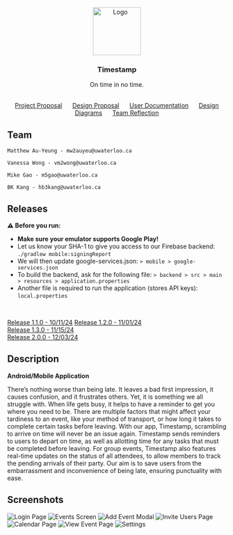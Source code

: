 <div align="center" id="readme-top">
    <br /><br />
    <img src="https://bkctrl.s3.ca-central-1.amazonaws.com/applogo.png" alt="Logo" width="110" height="110">

<h3 align="center">Timestamp</h3>
<p align="center">On time in no time.<br /><br />
</p>

[Project Proposal](https://git.uwaterloo.ca/mw2auyeu/team102-4/-/wikis/Project-Proposal)&nbsp;&nbsp;&nbsp;&nbsp;&nbsp;
[Design Proposal](https://git.uwaterloo.ca/mw2auyeu/team102-4/-/wikis/design-proposal)&nbsp;&nbsp;&nbsp;&nbsp;&nbsp;
[User Documentation](https://git.uwaterloo.ca/mw2auyeu/team102-4/-/wikis/User-Documentation)&nbsp;&nbsp;&nbsp;&nbsp;&nbsp;
[Design Diagrams](https://git.uwaterloo.ca/mw2auyeu/team102-4/-/wikis/Design-Diagrams)&nbsp;&nbsp;&nbsp;&nbsp;&nbsp;
[Team Reflection](https://git.uwaterloo.ca/mw2auyeu/team102-4/-/wikis/Team-Reflection)
</div>


## Team

    Matthew Au-Yeung - mw2auyeu@uwaterloo.ca

    Vanessa Wong - vm2wong@uwaterloo.ca

    Mike Gao - m5gao@uwaterloo.ca

    BK Kang - hb3kang@uwaterloo.ca


<h2>Releases</h2>
<strong>⚠️ Before you run:</br></strong>
<ul>
  <li><strong>Make sure your emulator supports Google Play!</strong></li>
  <li>Let us know your SHA-1 to give you access to our Firebase backend: </br><code>./gradlew mobile:signingReport</code></li>
  <li>We will then update google-services.json:
  <code>> mobile > google-services.json</code></li>
  <li>To build the backend, ask for the following file:
  <code>> backend > src > main > resources > application.properties</code>
</li>
  <li>Another file is required to run the application (stores API keys): <code>local.properties</code></li>
</ul>


<p></br></p>

[Release 1.1.0 - 10/11/24](https://git.uwaterloo.ca/mw2auyeu/team102-4/-/wikis/Version-1-0-0-Release) 
[Release 1.2.0 - 11/01/24](https://git.uwaterloo.ca/mw2auyeu/team102-4/-/wikis/Version-1.2.0-Release-Notes)  
[Release 1.3.0 - 11/15/24](https://git.uwaterloo.ca/mw2auyeu/team102-4/-/wikis/Version-1.3.0-Release-Notes)  
[Release 2.0.0 - 12/03/24](https://git.uwaterloo.ca/mw2auyeu/team102-4/-/wikis/Version-2.0.0-Release-Notes) 

## Description

**Android/Mobile Application**

There’s nothing worse than being late. It leaves a bad first impression, it causes confusion, and it frustrates others. Yet, it is something we all struggle with. When life gets busy, it helps to have a reminder to get you where you need to be. There are multiple factors that might affect your tardiness to an event, like your method of transport, or how long it takes to complete certain tasks before leaving. With our app, Timestamp, scrambling to arrive on time will never be an issue again. Timestamp sends reminders to users to depart on time, as well as allotting time for any tasks that must be completed before leaving. For group events, Timestamp also features real-time updates on the status of all attendees, to allow members to track the pending arrivals of their party. Our aim is to save users from the embarrassment and inconvenience of being late, ensuring punctuality with ease.

## Screenshots

![Login Page](https://media.discordapp.net/attachments/1280981044216205332/1313720982237872148/image.png?ex=67512981&is=674fd801&hm=bb91539b8d92e0e71afabc8257f5486750a7676614913e42f5fbe187032d35f2&=&format=webp&quality=lossless&width=255&height=566)
![Events Screen](https://media.discordapp.net/attachments/1280981044216205332/1313719661954601021/image.png?ex=67512847&is=674fd6c7&hm=c684d1122b3ebec606eba969d9f4e90a4b218cfa64944413ab0b3f299de84776&=&format=webp&quality=lossless&width=255&height=566)
![Add Event Modal](https://media.discordapp.net/attachments/1280981044216205332/1313719914908876862/image.png?ex=67512883&is=674fd703&hm=fb747af0e272f8a41c44ba78d04892fcc1c572ad41e9f925eda3c80b72198d9c&=&format=webp&quality=lossless&width=255&height=566)
![Invite Users Page](https://media.discordapp.net/attachments/1280981044216205332/1313720028180381696/image.png?ex=6751289e&is=674fd71e&hm=a1738ae3a8e8399e2b4fe6d3d13efffe30ca0313089599fb032f0c407ac900bc&=&format=webp&quality=lossless&width=255&height=566)
![Calendar Page](https://media.discordapp.net/attachments/1280981044216205332/1313720225014878268/image.png?ex=675128cd&is=674fd74d&hm=1a897554bedb06b701cb3cced54b1815e4f4ae985631b56d16a352d80ba2a687&=&format=webp&quality=lossless&width=255&height=566)
![View Event Page](https://media.discordapp.net/attachments/1280981044216205332/1313720277955383296/image.png?ex=675128da&is=674fd75a&hm=7f074fc42cef9ffe72fc6aacbe5c6e55676a60d01286a14fed95e3e259286f77&=&format=webp&quality=lossless&width=255&height=566)
![Settings](https://media.discordapp.net/attachments/1280981044216205332/1313720534298656819/image.png?ex=67512917&is=674fd797&hm=bd27cbc560a2826a3e9adf0843e00fbfb518b405d285333441d27af8f1cc5b3a&=&format=webp&quality=lossless&width=255&height=566)

